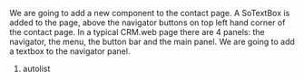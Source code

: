 <properties date="2016-06-24"
SortOrder="1"
/>

 

We are going to add a new component to the contact page. A SoTextBox is added to the page, above the navigator buttons on top left hand corner of the contact page. In a typical CRM.web page there are 4 panels: the navigator, the menu, the button bar and the main panel. We are going to add a textbox to the navigator panel.

 

1. autolist
